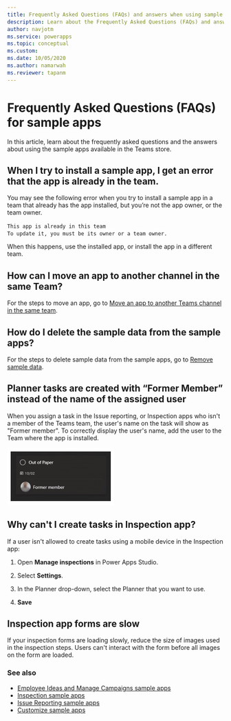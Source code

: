 ```yaml
---
title: Frequently Asked Questions (FAQs) and answers when using sample apps from Teams store | Microsoft Docs
description: Learn about the Frequently Asked Questions (FAQs) and answers when using sample apps from Teams store
author: navjotm
ms.service: powerapps
ms.topic: conceptual
ms.custom: 
ms.date: 10/05/2020
ms.author: namarwah
ms.reviewer: tapanm
---
```


# Frequently Asked Questions (FAQs) for sample apps

In this article, learn about the frequently asked questions and the answers about using the sample apps available in the Teams store.

## When I try to install a sample app, I get an error that the app is already in the team.

You may see the following error when you try to install a sample app in a team that already has the app installed, but you’re not the app owner, or the team owner.

`This app is already in this team` <br>
`To update it, you must be its owner or a team owner.`

When this happens, use the installed app, or install the app in a different team.

## How can I move an app to another channel in the same Team?

For the steps to move an app, go to [Move an app to another Teams channel in the same team](publish-and-share-apps.md#move-an-app-to-another-teams-channel-in-the-same-team).

## How do I delete the sample data from the sample apps?

For the steps to delete sample data from the sample apps, go to [Remove sample data](customize-sample-apps.md#remove-sample-data).

## Planner tasks are created with “Former Member” instead of the name of the assigned user

When you assign a task in the Issue reporting, or Inspection apps who isn't a member of the Teams team, the user's name on the task will show as "Former member".
To correctly display the user's name, add the user to the Team where the app is installed.

![Former member](media\sample-apps-faqs\former-member.png "Former member")

## Why can't I create tasks in Inspection app?

If a user isn't allowed to create tasks using a mobile device in the Inspection app:

1. Open **Manage inspections** in Power Apps Studio.

1. Select **Settings**.

1. In the Planner drop-down, select the Planner that you want to use.

1. **Save**

## Inspection app forms are slow

If your inspection forms are loading slowly, reduce the size of images used in the inspection steps. Users can't interact with the form before all images on the form are loaded.

### See also

- [Employee Ideas and Manage Campaigns sample apps](employee-ideas.md)  
- [Inspection sample apps](inspection.md)  
- [Issue Reporting sample apps](issue-reporting.md)
- [Customize sample apps](customize-sample-apps.md)
